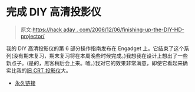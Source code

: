 # 完成 DIY 高清投影仪

> 原文:[https://hack aday . com/2006/12/06/finishing-up-the-DIY-HD-projector/](https://hackaday.com/2006/12/06/finishing-up-the-diy-hd-projector/)

我的 DIY 高清投影仪的第 6 部分操作指南发布在 Engadget 上。它结束了这个系列(没有期末复习，期末复习将在本周晚些时候完成。)我想我在设计上想出了一些新点子。(是的，黑客稍后会上来。嘘。)我对它的效果非常满意，即使它看起来确实比我的[旧 CRT 投影仪](http://biobug.org/ht/)大。

*   [永久链接](http://www.engadget.com/2006/12/06/how-to-build-your-own-hd-projector-part-6/)